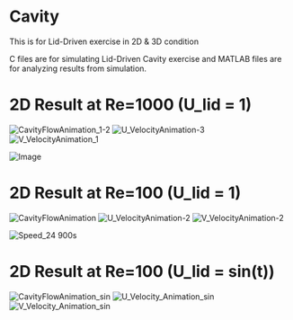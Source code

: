 # Cavity
This is for Lid-Driven exercise in 2D &amp; 3D condition

C files are for simulating Lid-Driven Cavity exercise and MATLAB files are for analyzing results from simulation.

# 2D Result at Re=1000 (U_lid = 1)
![CavityFlowAnimation_1-2](https://github.com/user-attachments/assets/fc04a93e-efa4-4a21-a15c-199f1e639c8e)
![U_VelocityAnimation-3](https://github.com/user-attachments/assets/17222878-a4b6-4d2a-8332-3b8a63630d3a)
![V_VelocityAnimation_1](https://github.com/user-attachments/assets/051b67ec-5020-4236-9766-557b6ce3818e)


![Image](https://github.com/user-attachments/assets/8c28cb74-1b2e-4ca8-aa94-b83013d98c79)

# 2D Result at Re=100 (U_lid = 1)
![CavityFlowAnimation](https://github.com/user-attachments/assets/bafbb853-a38f-4cf3-85aa-2af29f814dec)
![U_VelocityAnimation-2](https://github.com/user-attachments/assets/f008a758-7e3c-4bce-af43-6002f0140145)
![V_VelocityAnimation-2](https://github.com/user-attachments/assets/8a6799bb-1878-49c0-ae24-8958cfdd2c00)


![Speed_24 900s](https://github.com/user-attachments/assets/77ede2ca-72fb-4a7c-95d4-3b2f9d9c5199)

# 2D Result at Re=100 (U_lid = sin(t))
![CavityFlowAnimation_sin](https://github.com/user-attachments/assets/aab3a9b3-ec19-455b-a977-1e977fc5f8b8)
![U_Velocity_Animation_sin](https://github.com/user-attachments/assets/f3deec44-2345-4685-a202-fa74a81a6804)
![V_Velocity_Animation_sin](https://github.com/user-attachments/assets/5d7f0386-f1a1-4896-9f66-a925d78ad8cb)

